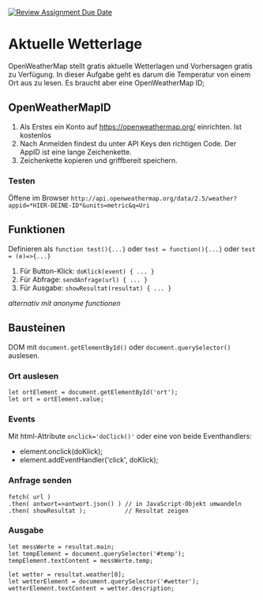 [![Review Assignment Due Date](https://classroom.github.com/assets/deadline-readme-button-22041afd0340ce965d47ae6ef1cefeee28c7c493a6346c4f15d667ab976d596c.svg)](https://classroom.github.com/a/gSqOYYPb)
# Aktuelle Wetterlage #

OpenWeatherMap stellt gratis aktuelle Wetterlagen und Vorhersagen gratis zu Verfügung. 
In dieser Aufgabe geht es darum die Temperatur von einem Ort aus zu lesen. Es braucht aber eine OpenWeatherMap ID;

## OpenWeatherMapID ##

1.	Als Erstes ein Konto auf https://openweathermap.org/ einrichten. Ist kostenlos
2.	Nach Anmelden findest du unter API Keys den richtigen Code. Der AppID ist eine lange Zeichenkette.
3.	Zeichenkette kopieren und griffbereit speichern.

### Testen ###
Öffene im Browser `http://api.openweathermap.org/data/2.5/weather?appid=*HIER-DEINE-ID*&units=metric&q=Uri`

## Funktionen ##
Definieren als `function test(){...}` oder `test = function(){...}` oder `test = (e)=>{...}`

1. Für Button-Klick: `doKlick(event) { ... }`
2. Für Abfrage: `sendAnfrage(url) { ... }`
3. Für Ausgabe: `showResultat(resultat) { ... } `

_alternativ mit anonyme functionen_

## Bausteinen ##
DOM mit `document.getElementById()` oder `document.querySelector()` auslesen.
### Ort auslesen ###
    let ortElement = document.getElementById('ort');
    let ort = ortElement.value;

### Events ###
Mit html-Attribute `onclick='doClick()'` oder eine von beide Eventhandlers:
* element.onclick(doKlick);
* element.addEventHandler('click', doKlick);

### Anfrage senden ###
    fetch( url )
    .then( antwort=>antwort.json() ) // in JavaScript-Objekt umwandeln
    .then( showResultat );           // Resultat zeigen
    
### Ausgabe ###
    let messWerte = resultat.main;
    let tempElement = document.querySelector('#temp');
    tempElement.textContent = messWerte.temp;
    
    let wetter = resultat.weather[0];
    let wetterElement = document.querySelector('#wetter');
    wetterElement.textContent = wetter.description;
    
    
